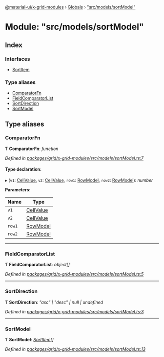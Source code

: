 [@material-ui/x-grid-modules](../README.md) › [Globals](../globals.md) › ["src/models/sortModel"](_src_models_sortmodel_.md)

# Module: "src/models/sortModel"

## Index

### Interfaces

* [SortItem](../interfaces/_src_models_sortmodel_.sortitem.md)

### Type aliases

* [ComparatorFn](_src_models_sortmodel_.md#comparatorfn)
* [FieldComparatorList](_src_models_sortmodel_.md#fieldcomparatorlist)
* [SortDirection](_src_models_sortmodel_.md#sortdirection)
* [SortModel](_src_models_sortmodel_.md#sortmodel)

## Type aliases

###  ComparatorFn

Ƭ **ComparatorFn**: *function*

*Defined in [packages/grid/x-grid-modules/src/models/sortModel.ts:7](https://github.com/mui-org/material-ui-x/blob/02342a6/packages/grid/x-grid-modules/src/models/sortModel.ts#L7)*

#### Type declaration:

▸ (`v1`: [CellValue](_src_models_rows_.md#cellvalue), `v2`: [CellValue](_src_models_rows_.md#cellvalue), `row1`: [RowModel](../interfaces/_src_models_rows_.rowmodel.md), `row2`: [RowModel](../interfaces/_src_models_rows_.rowmodel.md)): *number*

**Parameters:**

Name | Type |
------ | ------ |
`v1` | [CellValue](_src_models_rows_.md#cellvalue) |
`v2` | [CellValue](_src_models_rows_.md#cellvalue) |
`row1` | [RowModel](../interfaces/_src_models_rows_.rowmodel.md) |
`row2` | [RowModel](../interfaces/_src_models_rows_.rowmodel.md) |

___

###  FieldComparatorList

Ƭ **FieldComparatorList**: *object[]*

*Defined in [packages/grid/x-grid-modules/src/models/sortModel.ts:5](https://github.com/mui-org/material-ui-x/blob/02342a6/packages/grid/x-grid-modules/src/models/sortModel.ts#L5)*

___

###  SortDirection

Ƭ **SortDirection**: *"asc" | "desc" | null | undefined*

*Defined in [packages/grid/x-grid-modules/src/models/sortModel.ts:3](https://github.com/mui-org/material-ui-x/blob/02342a6/packages/grid/x-grid-modules/src/models/sortModel.ts#L3)*

___

###  SortModel

Ƭ **SortModel**: *[SortItem](../interfaces/_src_models_sortmodel_.sortitem.md)[]*

*Defined in [packages/grid/x-grid-modules/src/models/sortModel.ts:13](https://github.com/mui-org/material-ui-x/blob/02342a6/packages/grid/x-grid-modules/src/models/sortModel.ts#L13)*

